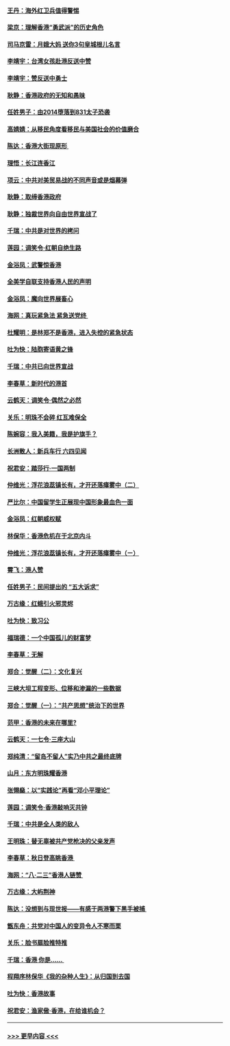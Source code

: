 #### [王丹：海外红卫兵值得警惕](../pages/nsc993/n11498138.md?t=09041200) 
#### [梁京：理解香港“勇武派”的历史角色](../pages/nsc993/n11498006.md?t=09041200) 
#### [司马京雷：月娥大妈  送你3句皇城根儿名言](../pages/nsc993/n11497885.md?t=09041200) 
#### [李靖宇：台湾女孩赴港反送中赞](../pages/nsc993/n11497721.md?t=09041200) 
#### [李靖宇：赞反送中勇士](../pages/nsc993/n11497452.md?t=09041200) 
#### [耿静：香港政府的无知和愚昧](../pages/nsc993/n11494238.md?t=09041200) 
#### [任姓男子：由2014堕落到831太子恐袭](../pages/nsc993/n11496683.md?t=09041200) 
#### [高婧婧：从移民角度看移民与美国社会的价值磨合](../pages/nsc993/n11495757.md?t=09041200) 
#### [陈达：香港大街现原形 ](../pages/nsc993/n11495441.md?t=09041200) 
#### [理悟：长江连香江](../pages/nsc993/n11495377.md?t=09041200) 
#### [项云：中共对美贸易战的不同声音或是烟幕弹](../pages/nsc993/n11494929.md?t=09041200) 
#### [耿静：取缔香港政府](../pages/nsc993/n11494218.md?t=09041200) 
#### [耿静：独裁世界向自由世界宣战了](../pages/nsc993/n11494190.md?t=09041200) 
#### [千瑞：中共是对世界的拷问](../pages/nsc993/n11493021.md?t=09041200) 
#### [莲园：调笑令‧红朝自绝生路](../pages/nsc993/n11493011.md?t=09041200) 
#### [金浴凤：武警惊香港](../pages/nsc993/n11492994.md?t=09041200) 
#### [全美学自联支持香港人民的声明](../pages/nsc993/n11492630.md?t=09041200) 
#### [金浴凤：魔向世界展畜心](../pages/nsc993/n11492599.md?t=09041200) 
#### [海网：真玩紧急法 紧急送党终 ](../pages/nsc993/n11492535.md?t=09041200) 
#### [杜耀明：是林郑不是香港，进入失控的紧急状态](../pages/nsc993/n11491420.md?t=09041200) 
#### [吐为快：陆胞寄语黄之锋](../pages/nsc993/n11491117.md?t=09041200) 
#### [千瑞：中共已向世界宣战](../pages/nsc993/n11490123.md?t=09041200) 
#### [李春草：新时代的港首](../pages/nsc993/n11489864.md?t=09041200) 
#### [云鹤天：调笑令·偶然之必然](../pages/nsc993/n11489701.md?t=09041200) 
#### [关乐：明珠不会碎 红瓦难保全](../pages/nsc993/n11489647.md?t=09041200) 
#### [陈婉容：我入美籍，我是护旗手？](../pages/nsc993/n11487908.md?t=09041200) 
#### [长洲散人：新兵车行 六四见闻](../pages/nsc993/n11487729.md?t=09041200) 
#### [祝君安：踏莎行‧一国两制](../pages/nsc993/n11487699.md?t=09041200) 
#### [仲维光：浮花浪蕊镇长有，才开还落瘴雾中（二）](../pages/nsc993/n11483286.md?t=09041200) 
#### [严比尔：中国留学生正展现中国形象最血色一面](../pages/nsc993/n11485145.md?t=09041200) 
#### [金浴凤：红朝威权赋](../pages/nsc993/n11485191.md?t=09041200) 
#### [林保华：香港危机在于北京内斗](../pages/nsc993/n11484593.md?t=09041200) 
#### [仲维光：浮花浪蕊镇长有，才开还落瘴雾中（ㄧ）](../pages/nsc993/n11483259.md?t=09041200) 
#### [霄飞：港人赞](../pages/nsc993/n11482957.md?t=09041200) 
#### [任姓男子：民间提出的 “五大诉求”](../pages/nsc993/n11482897.md?t=09041200) 
#### [万古缘：红蛾引火邪灵烬](../pages/nsc993/n11482886.md?t=09041200) 
#### [吐为快：致习公](../pages/nsc993/n11482867.md?t=09041200) 
#### [福瑞德：一个中国孤儿的财富梦](../pages/nsc993/n11482817.md?t=09041200) 
#### [李春草：无解](../pages/nsc993/n11482791.md?t=09041200) 
#### [郑合：觉醒（二）：文化复兴](../pages/nsc993/n11478025.md?t=09041200) 
#### [三峡大坝工程变形、位移和渗漏的一些数据](../pages/nsc993/n11478232.md?t=09041200) 
#### [郑合：觉醒（一）：“共产思想”统治下的世界](../pages/nsc993/n11477663.md?t=09041200) 
#### [范甲：香港的未来在哪里?](../pages/nsc993/n11477249.md?t=09041200) 
#### [云鹤天：一七令·三座大山](../pages/nsc993/n11477192.md?t=09041200) 
#### [郑纯清：“留岛不留人”实乃中共之最终底牌](../pages/nsc993/n11476160.md?t=09041200) 
#### [山月：东方明珠耀香港](../pages/nsc993/n11476077.md?t=09041200) 
#### [张翎燊：以“实践论”再看“邓小平理论”](../pages/nsc993/n11475733.md?t=09041200) 
#### [莲园：调笑令‧香港敲响灭共钟](../pages/nsc993/n11475723.md?t=09041200) 
#### [千瑞：中共是全人类的敌人](../pages/nsc993/n11475329.md?t=09041200) 
#### [王明珠：替无辜被共产党枪决的父亲发声](../pages/nsc993/n11474570.md?t=09041200) 
#### [李春草：秋日登高眺香港 ](../pages/nsc993/n11474491.md?t=09041200) 
#### [海网：“八·二三”香港人链赞 ](../pages/nsc993/n11474538.md?t=09041200) 
#### [万古缘：大屿荆神](../pages/nsc993/n11474401.md?t=09041200) 
#### [陈达：没想到与现世报——有感于两港警下黑手被捕 ](../pages/nsc993/n11472557.md?t=09041200) 
#### [甑东舟：共党对中国人的变异令人不寒而栗](../pages/nsc993/n11472496.md?t=09041200) 
#### [关乐：脸书扇脸推特推](../pages/nsc993/n11472488.md?t=09041200) 
#### [千瑞：香港  你是…… ](../pages/nsc993/n11472459.md?t=09041200) 
#### [程翔序林保华《我的杂种人生》：从归国到去国](../pages/nsc993/n11472369.md?t=09041200) 
#### [吐为快：香港故事](../pages/nsc993/n11471931.md?t=09041200) 
#### [祝君安：渔家傲‧香港，在给谁机会？](../pages/nsc993/n11469718.md?t=09041200) 

----
#### [ >>> 更早内容 <<< ](../indexes/nsc993-earlier.md)
